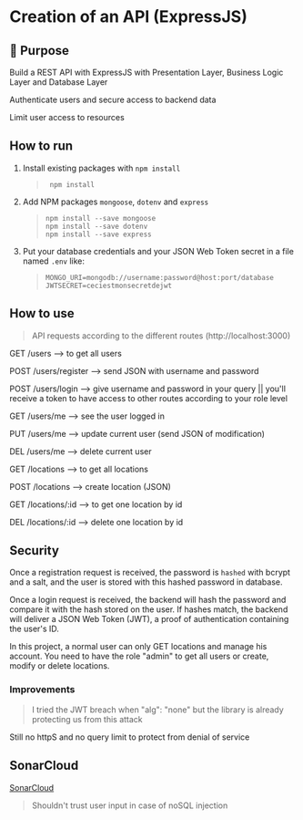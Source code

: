 # Creation of an API (ExpressJS)

## 🌟 Purpose
Build a REST API with ExpressJS with Presentation Layer, Business Logic Layer and Database Layer

Authenticate users and secure access to backend data

Limit user access to resources

## How to run
1. Install existing packages with `npm install`
   > ```shell
   >  npm install
   > ```
2. Add NPM packages `mongoose`, `dotenv` and `express`
   > ```shell
   > npm install --save mongoose
   > npm install --save dotenv
   > npm install --save express
   > ```
3. Put your database credentials and your JSON Web Token secret in a file named `.env` like:
   > ```dotenv 
   > MONGO_URI=mongodb://username:password@host:port/database
   > JWTSECRET=ceciestmonsecretdejwt
   > ```

## How to use
> API requests according to the different routes (http://localhost:3000)

GET  /users --> to get all users

POST /users/register --> send JSON with username and password

POST /users/login --> give username and password in your query || you'll receive a token to have access to other routes according to your role level

GET  /users/me --> see the user logged in

PUT  /users/me --> update current user (send JSON of modification)

DEL  /users/me --> delete current user

GET  /locations --> to get all locations

POST /locations --> create location (JSON)

GET  /locations/:id --> to get one location by id

DEL  /locations/:id --> delete one location by id

## Security
Once a registration request is received, the password is `hashed` with bcrypt and a salt, and the user is stored with this hashed
password in database.

Once a login request is received, the backend will hash the password and compare it with the hash stored on the user.
If hashes match, the backend will deliver a JSON Web Token (JWT), a proof of authentication containing the user's ID.

In this project, a normal user can only GET locations and manage his account.
You need to have the role "admin" to get all users or create, modify or delete locations.

### Improvements
> I tried the JWT breach when "alg": "none" but the library is already protecting us from this attack

Still no httpS and no query limit to protect from denial of service  

## SonarCloud
[SonarCloud](https://sonarcloud.io/summary/overall?id=ArthurVaret_secure-web-dev-workshop3)
> Shouldn't trust user input in case of noSQL injection